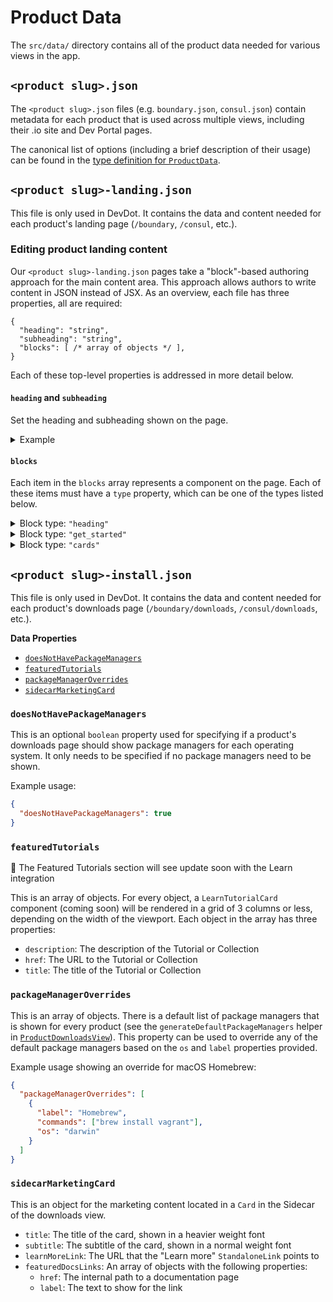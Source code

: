 # Product Data

The `src/data/` directory contains all of the product data needed for various views in the app.

## `<product slug>.json`

The `<product slug>.json` files (e.g. `boundary.json`, `consul.json`) contain metadata for each product that is used across multiple views, including their .io site and Dev Portal pages.

The canonical list of options (including a brief description of their usage) can be found in the [type definition for `ProductData`](./types.d.ts).

## `<product slug>-landing.json`

This file is only used in DevDot. It contains the data and content needed for each product's landing page (`/boundary`, `/consul`, etc.).

### Editing product landing content

Our `<product slug>-landing.json` pages take a "block"-based authoring approach for the main content area. This approach allows authors to write content in JSON instead of JSX. As an overview, each file has three properties, all are required:

```json5
{
  "heading": "string",
  "subheading": "string",
  "blocks": [ /* array of objects */ ], 
}
```

Each of these top-level properties is addressed in more detail below.

#### `heading` and `subheading`

Set the heading and subheading shown on the page.

<details>
<summary>Example</summary>

Source: 

```json5
{
  "heading": "Waypoint Documentation", 
  "subheading": "Use Waypoint to deliver a PaaS-like experience for Kubernetes, ECS, and other platforms.", 
  "blocks": [ /* ... */ ],
}
```

Result:

![](https://user-images.githubusercontent.com/4624598/158818382-e78ea677-85c1-41aa-92b4-ca8714f06f2d.png)

</details>

#### `blocks`

Each item in the `blocks` array represents a component on the page. Each of these items must have a `type` property, which can be one of the types listed below.

<!-- block: type heading -->

<details>
<summary>Block type: <code>"heading"</code></summary>

Heading blocks render HTML heading elements using [our Heading component](../components/heading/index.tsx). Each block accepts the following properties:

| Property | Type | Details |
| --- | --- | --- |
| `type` | `"heading"` | Block type |
| `heading` | `string` | Text for the heading |
| `level` | [`2 \| 3 \| 4 \| 5 \| 6`](../components/heading/types.ts) | Semantic heading level, for example `2` becomes `<h2>`. Note that there is already an `<h1>` rendered for the page, so only these values should be used. |
| `size` | [`100 \| 200 \| 300 \| 400 \| 500`](../components/heading/types.ts) | Visual size of the heading. `500` is the largest size and `100` is the smallest. Visual size should generally reflect the semantic level, with `h2 = 300`, `h3 = 200`, and `h4` and below at the `100` size.

Example: `h2` with `300` size:

```json5
{
  "type": "heading",
  "heading": "Featured Reference Docs",
  "level": 2,
  "size": 300,
}
```

![](https://user-images.githubusercontent.com/4624598/158818745-a20d1892-efa6-4053-9d00-811645d642aa.png)

Example: `h2` with `400` size:

```json5
{
  "type": "heading",
  "heading": "Explore Waypoint Documentation",
  "level": 2,
  "size": 400,
}
```

![](https://user-images.githubusercontent.com/4624598/158818617-2b8ce029-ad41-4081-8701-869d51abf40b.png)

</details>

<!-- block type: get_started -->

<details>
<summary>Block type: <code>"get_started"</code></summary>

The `"get_started"` block renders a heading, descriptive text, and a single link alongside a product icon.

| Property | Type | Details |
| --- | --- | --- |
| `type` | `"get_started"` | Block type |
| `product` | [ProductSlug](../types/products.ts) | Product icon to be shown. |
| `heading` | `string` | Text for the heading |
| `text` | `string` | Descriptive text shown below the heading |
| `link` | `{ text: string, url: string }` | [`StandaloneLink`](../components/standalone-link/index.tsx) shown below the body text |

Example: Waypoint `"get_started"` block

```json5
{
  "type": "get_started",
  "product": "waypoint",
  "heading": "Introduction to Waypoint",
  "text": "Welcome to Waypoint! This introduction section covers what Waypoint is, the problem Waypoint aims to solve, and how Waypoint compares to other software.",
  "link": {
    "text": "Get Started",
    "url": "/waypoint/docs/intro"
  }
}
```

![](https://user-images.githubusercontent.com/4624598/158821262-03798dca-12e6-487b-ac3e-e8bab51be8b1.png)

</details>

<!-- block type: cards -->

<details>
<summary>Block type: <code>"cards"</code></summary>

The `"cards"` block displays a grid of `CardLink`s, each linked using a single `url`.

| Property | Type | Details |
| --- | --- | --- |
| `type` | `"cards"` | Block type |
| `columns` | `2 \| 3` | The maximum number of columns |
| `cards` | `Array<{ icon, iconBrandColor, heading, text, url, tags }>` | An array of objects, described in detail below |

Each item in the `cards` array has the following structure:

| Property | Type | Details |
| --- | --- | --- |
| `icon` | (optional) `string` | Optional icon to show at the top of the card. Must be one of the keys in [the card component's icon dictionary](../views/product-landing/components/cards/icon-dict.js) |
| `iconBrandColor` | (optional) [ProductBrandColor](../components/icon-tile/types.ts) string | Optional brand color override to apply to the icon. Defaults to the current product context. |
| `heading` | `string` | Text for the card heading |
| `text` | `string` | Text for the card body |
| `url` | `string` | URL to link to |
| `tags` | (optional) `Array<string>` | Optional array of tags, to be displayed as icons at the bottom of the card. Each tag string be one of the keys in [the card component's tag dictionary](../views/product-landing/components/cards/tag-icon-dict.js) |

Example: 2-column cards with icons

```json5
{
  "type": "cards",
  "columns": 2,
  "cards": [
    {
      "icon": "IconDocs",
      "heading": "Waypoint Reference Documentation",
      "text": "Learn and develop your knowledge of Waypoint with these tutorials and code resources.",
      "url": "/waypoint/docs"
    },
    {
      "icon": "IconTerminal",
      "heading": "Waypoint CLI",
      "text": "Waypoint is controlled via a very easy to use command-line interface (CLI).",
      "url": "/waypoint/commands"
    },
    {
      "icon": "IconBox",
      "heading": "Waypoint Plugins",
      "text": "Waypoint uses a plugin architecture to provide its build, registry, deploy, and release abilities.",
      "url": "/waypoint/plugins"
    },
    {
      "icon": "IconDownload",
      "heading": "Waypoint Downloads",
      "text": "Please download the proper package for your operating system and architecture.",
      "url": "/waypoint/downloads"
    }
  ]
}
```

![](https://user-images.githubusercontent.com/4624598/158826286-cc94d884-fad7-4d5f-a3f5-52f4b931d7a6.png)

Example: 3-column cards with tags

```json5
{
  "type": "cards",
  "columns": 3,
  "cards": [
    {
      "heading": "Introduction to Waypoint",
      "text": "Deploying applications in the DevOps landscape can be confusing with so many...",
      "tags": ["video", "waypoint"],
      "url": "https://learn.hashicorp.com/tutorials/waypoint/get-started-intro"
    },
    {
      "heading": "Get Started - Kubernetes",
      "text": "Build, deploy, and release applications to a Kubernetes cluster.",
      "tags": ["video", "waypoint"],
      "url": "https://learn.hashicorp.com/collections/waypoint/get-started-kubernetes"
    },
    {
      "heading": "Get Started - Nomad",
      "text": "Build, deploy, and release applications to a Nomad cluster.",
      "tags": ["video", "waypoint"],
      "url": "https://learn.hashicorp.com/collections/waypoint/get-started-nomad"
    },
    {
      "heading": "Get Started - Docker",
      "text": "Start using Waypoint in only a few minutes on a local Docker instance.",
      "tags": ["video", "waypoint"],
      "url": "https://learn.hashicorp.com/tutorials/waypoint/get-started-docker"
    },
    {
      "heading": "Deploy an Application to AWS Elastic Container",
      "text": "Run a NodeJS application onto AWS elastic container Service...",
      "tags": ["video", "waypoint"],
      "url": "https://learn.hashicorp.com/tutorials/waypoint/aws-ecs"
    },
    {
      "heading": "Deploy an Application to Google Cloud Run",
      "text": "Run an application on Google Cloud Run with Waypoint",
      "tags": ["video", "waypoint"],
      "url": "https://learn.hashicorp.com/tutorials/waypoint/google-cloud-run"
    }
  ]
}
```

![](https://user-images.githubusercontent.com/4624598/158826414-e4f7a18c-cfd8-4b8b-bc4e-58e58cb0224d.png)

</details>

## `<product slug>-install.json`

This file is only used in DevDot. It contains the data and content needed for each product's downloads page (`/boundary/downloads`, `/consul/downloads`, etc.).

**Data Properties**

- [`doesNotHavePackageManagers`](#doesnothavepackagemanagers)
- [`featuredTutorials`](#featuredtutorials)
- [`packageManagerOverrides`](#packagemanageroverrides)
- [`sidecarMarketingCard`](#sidecarmarketingcard)

### `doesNotHavePackageManagers`

This is an optional `boolean` property used for specifying if a product's downloads page should show package managers for each operating system. It only needs to be specified if no package managers need to be shown.

Example usage:

```json
{
  "doesNotHavePackageManagers": true
}
```

### `featuredTutorials`

🚧 The Featured Tutorials section will see update soon with the Learn integration

This is an array of objects. For every object, a `LearnTutorialCard` component (coming soon) will be rendered in a grid of 3 columns or less, depending on the width of the viewport. Each object in the array has three properties:

- `description`: The description of the Tutorial or Collection
- `href`: The URL to the Tutorial or Collection
- `title`: The title of the Tutorial or Collection

### `packageManagerOverrides`

This is an array of objects. There is a default list of package managers that is shown for every product (see the `generateDefaultPackageManagers` helper in [`ProductDownloadsView`](../views/product-downloads-view/helpers.ts)). This property can be used to override any of the default package managers based on the `os` and `label` properties provided.

Example usage showing an override for macOS Homebrew:

```json
{
  "packageManagerOverrides": [
    {
      "label": "Homebrew",
      "commands": ["brew install vagrant"],
      "os": "darwin"
    }
  ]
}
```

### `sidecarMarketingCard`

This is an object for the marketing content located in a `Card` in the Sidecar of the downloads view.

- `title`: The title of the card, shown in a heavier weight font
- `subtitle`: The subtitle of the card, shown in a normal weight font
- `learnMoreLink`: The URL that the "Learn more" `StandaloneLink` points to
- `featuredDocsLinks`: An array of objects with the following properties:
  - `href`: The internal path to a documentation page
  - `label`: The text to show for the link
